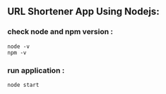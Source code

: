 ## URL Shortener App Using Nodejs:


### check node and npm version :
```
node -v
npm -v
```

### run application :
```
node start
```
